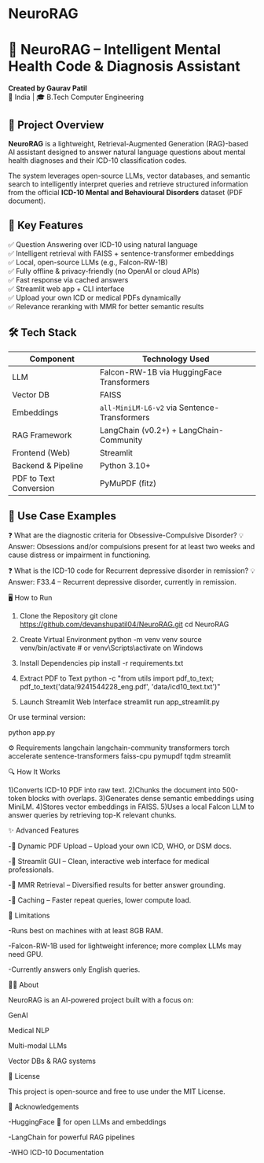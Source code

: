 # NeuroRAG
# 🧠 NeuroRAG – Intelligent Mental Health Code & Diagnosis Assistant

**Created by Gaurav Patil**  
📍 India | 🎓 B.Tech Computer Engineering 



## 🚀 Project Overview

**NeuroRAG** is a lightweight, Retrieval-Augmented Generation (RAG)-based AI assistant designed to answer natural language questions about mental health diagnoses and their ICD-10 classification codes.

The system leverages open-source LLMs, vector databases, and semantic search to intelligently interpret queries and retrieve structured information from the official **ICD-10 Mental and Behavioural Disorders** dataset (PDF document).



## 🎯 Key Features

✅ Question Answering over ICD-10 using natural language  
✅ Intelligent retrieval with FAISS + sentence-transformer embeddings  
✅ Local, open-source LLMs (e.g., Falcon-RW-1B)  
✅ Fully offline & privacy-friendly (no OpenAI or cloud APIs)  
✅ Fast response via cached answers  
✅ Streamlit web app + CLI interface  
✅ Upload your own ICD or medical PDFs dynamically  
✅ Relevance reranking with MMR for better semantic results  



## 🛠️ Tech Stack

| Component              | Technology Used                             |
|------------------------|----------------------------------------------|
| LLM                    | Falcon-RW-1B via HuggingFace Transformers   |
| Vector DB              | FAISS                                       |
| Embeddings             | `all-MiniLM-L6-v2` via Sentence-Transformers|
| RAG Framework          | LangChain (v0.2+) + LangChain-Community     |
| Frontend (Web)         | Streamlit                                   |
| Backend & Pipeline     | Python 3.10+                                |
| PDF to Text Conversion | PyMuPDF (fitz)                              |



## 🧠 Use Case Examples


❓ What are the diagnostic criteria for Obsessive-Compulsive Disorder?
💡 Answer: Obsessions and/or compulsions present for at least two weeks and cause distress or impairment in functioning.

❓ What is the ICD-10 code for Recurrent depressive disorder in remission?
💡 Answer: F33.4 – Recurrent depressive disorder, currently in remission.

🖥️ How to Run
1. Clone the Repository
git clone https://github.com/devanshupatil04/NeuroRAG.git
cd NeuroRAG

2. Create Virtual Environment
python -m venv venv
source venv/bin/activate     # or venv\Scripts\activate on Windows

3. Install Dependencies
pip install -r requirements.txt

4. Extract PDF to Text
python -c "from utils import pdf_to_text; pdf_to_text('data/9241544228_eng.pdf', 'data/icd10_text.txt')"

5. Launch Streamlit Web Interface
streamlit run app_streamlit.py


Or use terminal version:

python app.py

⚙️ Requirements
langchain
langchain-community
transformers
torch
accelerate
sentence-transformers
faiss-cpu
pymupdf
tqdm
streamlit

🔍 How It Works

1)Converts ICD-10 PDF into raw text.
2)Chunks the document into 500-token blocks with overlaps.
3)Generates dense semantic embeddings using MiniLM.
4)Stores vector embeddings in FAISS.
5)Uses a local Falcon LLM to answer queries by retrieving top-K relevant chunks.

✨ Advanced Features

-🔄 Dynamic PDF Upload – Upload your own ICD, WHO, or DSM docs.

-🚀 Streamlit GUI – Clean, interactive web interface for medical professionals.

-🧠 MMR Retrieval – Diversified results for better answer grounding.

-💾 Caching – Faster repeat queries, lower compute load.

📌 Limitations

-Runs best on machines with at least 8GB RAM.

-Falcon-RW-1B used for lightweight inference; more complex LLMs may need GPU.

-Currently answers only English queries.

👨‍💻 About

NeuroRAG is an AI-powered project built with a focus on:

GenAI

Medical NLP

Multi-modal LLMs

Vector DBs & RAG systems


📄 License

This project is open-source and free to use under the MIT License.

🙌 Acknowledgements

-HuggingFace 🤗 for open LLMs and embeddings

-LangChain for powerful RAG pipelines

-WHO ICD-10 Documentation
